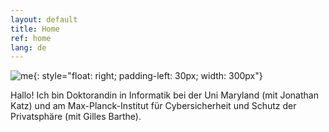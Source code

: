 ```yaml
---
layout: default
title: Home
ref: home
lang: de
---
```


![me](../../../files/pfp.jpg){: style="float: right; padding-left: 30px; width: 300px"}

Hallo! Ich bin Doktorandin in Informatik bei der Uni Maryland (mit Jonathan Katz) und am Max-Planck-Institut für Cybersicherheit und Schutz der Privatsphäre (mit Gilles Barthe).
